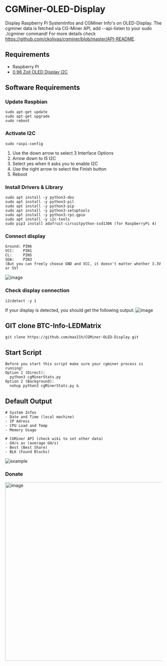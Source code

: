# CGMiner-OLED-Display
Display Raspberry Pi SystemInfos and CGMiner Info's on OLED-Display.
The cgminer data is fetched via CG-Miner API, add --api-listen to your sudo ./cgminer command! For more details check https://github.com/ckolivas/cgminer/blob/master/API-README.

## Requirements
  - Raspberry Pi
  - [0,96 Zoll OLED Display I2C](https://www.amazon.de/dp/B01L9GC470/)
## Software Requirements
  ### Update Raspbian
    sudo apt-get update
    sudo apt-get upgrade
    sudo reboot
   ### Activate I2C
    sudo raspi-config
   1. Use the down arrow to select 3 Interface Options 
   2. Arrow down to I5 I2C 
   3. Select yes when it asks you to enable I2C
   4. Use the right arrow to select the Finish button 
   5. Reboot
   ### Install Drivers & Library
    sudo apt install -y python3-dev
    sudo apt install -y python3-pil
    sudo apt install -y python3-pip
    sudo apt install -y python3-setuptools
    sudo apt install -y python3-rpi.gpio
    sudo apt install -y i2c-tools
    sudo pip3 install adafruit-circuitpython-ssd1306 (for RaspberryPi 4)
   ### Connect display
    Ground: PIN6
    VCC:    PIN1
    CL:     PIN5
    SDA:    PIN3
    (But you can freely choose GND and VCC, it doesn't matter whether 3.3V or 5V)
   ![image](https://user-images.githubusercontent.com/116381805/198962440-202eca3c-438c-4762-afd5-c4e9b7b451d7.png)
  ### Check display connection
    i2cdetect -y 1
   If your display is detected, you should get the following output:
   ![image](https://user-images.githubusercontent.com/116381805/198963026-cdee3cd2-0f2f-488d-8c33-f48d462910b2.png)
 ## GIT clone BTC-Info-LEDMatrix
    git clone https://github.com/max21h/CGMiner-OLED-Display.git
 ## Start Script
    Before you start this script make sure your cgminer process is running!
    Option 1 (Direct):
      python3 cgMinerStats.py
    Option 2 (Background):
      nohup python3 cgMinerStats.py &
      
  ## Default Output
    # System Infos
    - Date and Time (local machine)
    - IP Adress
    - CPU Load and Temp
    - Memory Usage
    
    # CGMiner API (check wiki to set other data)
    - GH/s av (average GH/s)
    - Best (Best Share)
    - BLK (Found Blocks)
  ![example](https://user-images.githubusercontent.com/116381805/198964891-1662f4e6-c638-4b19-9baa-a0cec491e8a3.png)
  

### Donate
<img width="573" alt="image" src="https://user-images.githubusercontent.com/116381805/197489090-9f5e78f4-6c32-43b0-b544-67ccea1c12f3.png">

